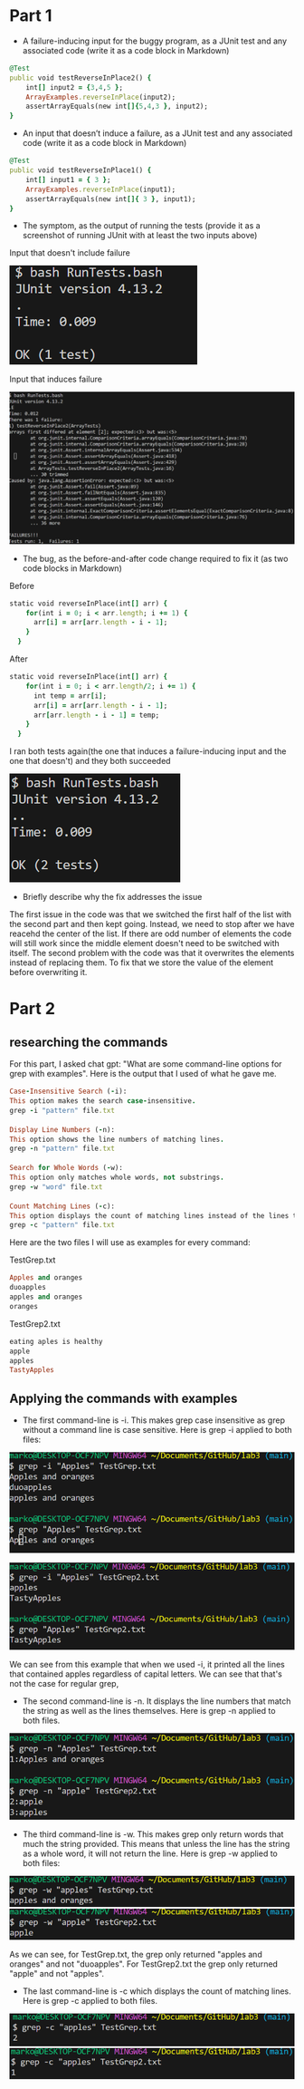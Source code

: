 # Part 1 #

* A failure-inducing input for the buggy program, as a JUnit test and any associated code (write it as a code block in Markdown)

```ruby
@Test 
public void testReverseInPlace2() {
	int[] input2 = {3,4,5 };
	ArrayExamples.reverseInPlace(input2);
	assertArrayEquals(new int[]{5,4,3 }, input2);
}


```


* An input that doesn’t induce a failure, as a JUnit test and any associated code (write it as a code block in Markdown)

```ruby
@Test 
public void testReverseInPlace1() {
    int[] input1 = { 3 };
    ArrayExamples.reverseInPlace(input1);
    assertArrayEquals(new int[]{ 3 }, input1);
}
```

* The symptom, as the output of running the tests (provide it as a screenshot of running JUnit with at least the two inputs above)

Input that doesn't include failure



![image](symptom1.png)



Input that induces failure


![image](symptom2.png)



* The bug, as the before-and-after code change required to fix it (as two code blocks in Markdown)

Before
```ruby
static void reverseInPlace(int[] arr) {
    for(int i = 0; i < arr.length; i += 1) {
      arr[i] = arr[arr.length - i - 1];
    }
  }
```

After
```ruby
static void reverseInPlace(int[] arr) {
    for(int i = 0; i < arr.length/2; i += 1) {
      int temp = arr[i];
      arr[i] = arr[arr.length - i - 1];
      arr[arr.length - i - 1] = temp;
    }
  }


```


I ran both tests again(the one that induces a failure-inducing input and the one that doesn't) and they both succeeded

![image](symptom3.png)



* Briefly describe why the fix addresses the issue

The first issue in the code was that we switched the first half of the list with the second part and then kept going. Instead, we need to stop after we have reacehd the center of the list. If there are odd number of elements the code will still work since the middle element doesn't need to be switched with itself. The second problem with the code was that it overwrites the elements instead of replacing them. To fix that we store the value of the element before overwriting it.






# Part 2 #

## researching the commands ##
For this part, I asked chat gpt: "What are some command-line options for grep with examples". Here is the output that I used of what he gave me. 

```ruby
Case-Insensitive Search (-i):
This option makes the search case-insensitive.
grep -i "pattern" file.txt

Display Line Numbers (-n):
This option shows the line numbers of matching lines.
grep -n "pattern" file.txt

Search for Whole Words (-w):
This option only matches whole words, not substrings.
grep -w "word" file.txt

Count Matching Lines (-c):
This option displays the count of matching lines instead of the lines themselves.
grep -c "pattern" file.txt
```

Here are the two files I will use as examples for every command:

TestGrep.txt			
```ruby				
Apples and oranges		
duoapples
apples and oranges
oranges
```

TestGrep2.txt
```ruby
eating aples is healthy
apple
apples
TastyApples
```

## Applying the commands with examples ##

* The first command-line is -i. This makes grep case insensitive as grep without a command line is case sensitive. Here is grep -i applied to both files:

![image](grep1.png)

![image](grep2.png)

We can see from this example that when we used -i, it printed all the lines that contained apples regardless of capital letters. We can see that that's not the case for regular grep,

* The second command-line is -n. It displays the line numbers that match the string as well as the lines themselves. Here is grep -n applied to both files.

![image](grep34.png)

* The third command-line is -w. This makes grep only return words that much the string provided. This means that unless the line has the string as a whole word, it will not return the line. Here is grep -w applied to both files:

![image](grep5.png)
![image](grep6.png)

As we can see, for TestGrep.txt, the grep only returned "apples and oranges" and not "duoapples". For TestGrep2.txt the grep only returned "apple" and not "apples".


* The last command-line is -c which displays the count of matching lines. Here is grep -c applied to both files.

![image](grep7.png)
![image](grep8.png)
  



